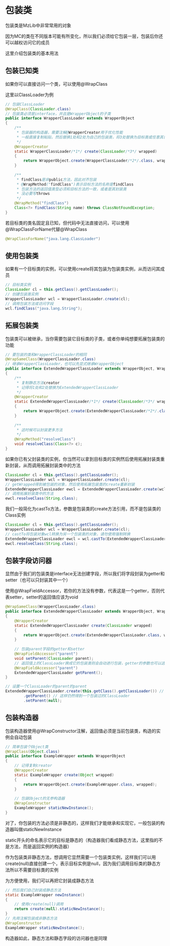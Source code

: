 # 包装类

包装类是MzLib中非常常用的对象

因为MC的类在不同版本可能有所变化，所以我们必须给它包装一层，包装后你还可以越权访问它的成员

这里介绍包装类的基本用法

## 包装已知类

如果你可以直接访问一个类，可以使用@WrapClass

这里以ClassLoader为例

```java
// 包装ClassLoader
@WrapClass(ClassLoader.class)
// 包装类必须是interface，并且是WrapperObject的子类
public interface WrapperClassLoader extends WrapperObject 
{
    /**
     * 包装器的构造器，需要注解@WrapperCreator用于优化性能
     * 一般直接复制粘贴，然后替换1处和2处为自己的包装类，将3处替换为目标类或任意其已知父类（如Object)
     */
    @WrapperCreator
    static WrapperClassLoader/*1*/ create(ClassLoader/*3*/ wrapped)
    {
        return WrapperObject.create(WrapperClassLoader/*2*/.class, wrapped);
    }
    
    /**
     * findClass是非public方法，因此对齐包装
     * @WrapMethod("findClass")表示目标方法的名称是findClass
     * 包装方法的返回值类型必须和目标方法的一致，或者是其封装类
     * 没必要写throws
     */
    @WrapMethod("findClass")
    Class<?> findClass(String name) throws ClassNotFoundException;
}
```

若目标类的类名固定且已知，但代码中无法直接访问，可以使用@WrapClassForName代替@WrapClass
```java
@WrapClassForName("java.lang.ClassLoader")
```

## 使用包装类

如果有一个目标类的实例，可以使用create将其包装为包装类实例，从而访问其成员

```java
// 目标类实例
ClassLoader cl = this.getClass().getClassLoader();
// 创建包装类实例
WrapperClassLoader wcl = WrapperClassLoader.create(cl);
// 调用包装方法或访问字段
wcl.findClass("java.lang.String");
```

## 拓展包装类

包装类可以被继承，当你需要包装它目标类的子类，或者你单纯想要拓展包装类的功能

```java
// 要包装的类和WrapperClassLoader的相同
@WrapSameClass(WrapperClassLoader.class)
// 继承WrapperClassLoader，也可以先显式继承WrapperObject
public interface ExtendedWrapperClassLoader extends WrapperObject, WrapperClassLoader
{
    /**
     * 复制静态方法creator
     * 记得将1处和2处替换为ExtendedWrapperClassLoader
     */
    @WrapperCreator
    static ExtendedWrapperClassLoader/*1*/ create(ClassLoader/*3*/ wrapped)
    {
        return WrapperObject.create(ExtendedWrapperClassLoader/*2*/.class, wrapped);
    }
    
    /**
     * 这时候可以封装更多方法
     */
    @WrapMethod("resolveClass")
    void resolveClass(Class<?> c);
}
```

如果你已有父封装类的实例，你当然可以拿到目标类的实例然后使用拓展封装类重新封装，从而调用拓展封装类中的方法
```java
ClassLoader cl = this.getClass().getClassLoader();
WrapperClassLoader wcl = WrapperClassLoader.create(cl);
// getWrapped得到被包装的对象，然后使用拓展包装类的create重新封装
ExtendedWrapperClassLoader ewcl = ExtendedWrapperClassLoader.create(wcl.getWrapped());
// 调用拓展封装类中的方法
ewcl.resolveClass(String.class);
```

我们一般简化为castTo方法，参数是包装类的create方法引用，而不是包装类的Class实例

```java
ClassLoader cl = this.getClass().getClassLoader();
WrapperClassLoader wcl = WrapperClassLoader.create(cl);
// castTo将包装对象wcl转换为另一个包装类的对象，请勿使用强制转换
ExtendedWrapperClassLoader ewcl = wcl.castTo(ExtendedWrapperClassLoader::create);
ewcl.resolveClass(String.class);
```

## 包装字段访问器
显然由于我们的包装类是interface无法创建字段，所以我们将字段封装为getter和setter（也可以只封装其中一个）

使用@WrapFieldAccessor，若你的方法没有参数，代表这是一个getter，否则代表setter，setter的返回值应该为void


```java
@WrapSameClass(WrapperClassLoader.class)
public interface ExtendedWrapperClassLoader extends WrapperObject, WrapperClassLoader
{
    @WrapperCreator
    static ExtendedWrapperClassLoader create(ClassLoader wrapped)
    {
        return WrapperObject.create(ExtendedWrapperClassLoader.class, wrapped);
    }
    
    // 包装parent字段的getter和setter
    @WrapFieldAccessor("parent")
    void setParent(ClassLoader parent);
    // 返回值上的ClassLoader换成它的包装类则会自动进行包装，getter的参数也可以这样
    @WrapFieldAccessor("parent")
    ExtendedWrapperClassLoader getParent();
}
```

```java
// 设置一个ClassLoader的parent的parent
ExtendedWrapperClassLoader.create(this.getClass().getClassLoader()) // 包装ClassLoader
        .getParent() // 这样仍然得到一个包装过的ClassLoader
        .setParent(null);
```

## 包装构造器

包装构造器使用@WrapConstructor注解，返回值必须是当前包装类，构造的实例会自动包装

```java
// 简单包装个Object类
@WrapClass(Object.class)
public interface ExampleWrapper extends WrapperObject
{
    // 记得复制creator
    @WrapperCreator
    static ExampleWrapper create(Object wrapped)
    {
        return WrapperObject.create(ExampleWrapper.class, wrapped);
    }
    
    // 包装Object的无参构造器
    @WrapConstructor
    ExampleWrapper staticNewInstance();
}
```

对了，你包装的方法必须是非静态的，这样我们才能继承和实现它，一般包装的构造器叫做staticNewInstance

static开头的命名表示它的目标是静态的（构造器我们看成静态方法，这里指的不是<init>方法，而是返回实例的构造器）

作为包装类非静态方法，想调用它显然需要一个包装类实例，这样我们可以用create(null)直接创建一个，表示目标实例是null，因为我们调用目标类的静态方法所以不需要目标类的实例

为方便使用，我们可以再把它封装成静态方法

```java
// 然后我们自己封装成静态方法
static ExampleWrapper newInstance()
{
    // 使用create(null)调用
    return create(null).staticNewInstance();
}
// 先用注解包装成非静态方法
@WrapConstructor
ExampleWrapper staticNewInstance();
```

构造器如此，静态方法和静态字段的访问器也是同理
